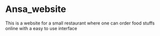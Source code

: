 # Ansa_website
This is a website for a small restaurant where one can order food stuffs online with a easy to use interface 
